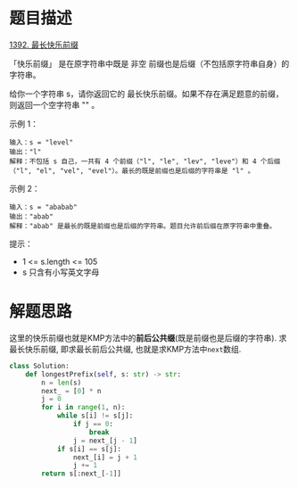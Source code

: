 # 题目描述

[1392. 最长快乐前缀](https://leetcode.cn/problems/longest-happy-prefix/)

「快乐前缀」 是在原字符串中既是 非空 前缀也是后缀（不包括原字符串自身）的字符串。

给你一个字符串 s，请你返回它的 最长快乐前缀。如果不存在满足题意的前缀，则返回一个空字符串 "" 。

示例 1：
```
输入：s = "level"
输出："l"
解释：不包括 s 自己，一共有 4 个前缀（"l", "le", "lev", "leve"）和 4 个后缀（"l", "el", "vel", "evel"）。最长的既是前缀也是后缀的字符串是 "l" 。
```

示例 2：
```
输入：s = "ababab"
输出："abab"
解释："abab" 是最长的既是前缀也是后缀的字符串。题目允许前后缀在原字符串中重叠。
```

提示：

- 1 <= s.length <= 105
- s 只含有小写英文字母

# 解题思路

这里的快乐前缀也就是KMP方法中的**前后公共缀**(既是前缀也是后缀的字符串). 求最长快乐前缀, 即求最长前后公共缀, 也就是求KMP方法中`next`数组.

```python
class Solution:
    def longestPrefix(self, s: str) -> str:
        n = len(s)
        next_ = [0] * n
        j = 0
        for i in range(1, n):
            while s[i] != s[j]:
                if j == 0:
                    break
                j = next_[j - 1]
            if s[i] == s[j]:
                next_[i] = j + 1
                j += 1
        return s[:next_[-1]]
```
